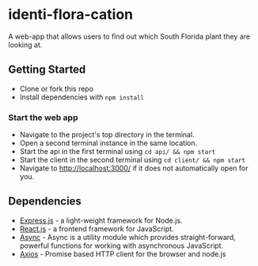 # identi-flora-cation
A web-app that allows users to find out which South Florida plant they are looking at.

## Getting Started
* Clone or fork this repo
* Install dependencies with `npm install`

### Start the web app
* Navigate to the project's top directory in the terminal.
* Open a second terminal instance in the same location.
* Start the api in the first terminal using `cd api/ && npm start`
* Start the client in the second terminal using `cd client/ && npm start`
* Navigate to [http://localhost:3000/](http://localhost:3000/) if it does not automatically open for you.

## Dependencies
* [Express.js](https://expressjs.com/) - a light-weight framework for Node.js.
* [React.js](https://reactjs.org/) - a frontend framework for JavaScript.
* [Async](https://www.npmjs.com/package/async) - Async is a utility module which provides straight-forward, powerful functions for working with asynchronous JavaScript.
* [Axios](https://www.npmjs.com/package/axios) - Promise based HTTP client for the browser and node.js
